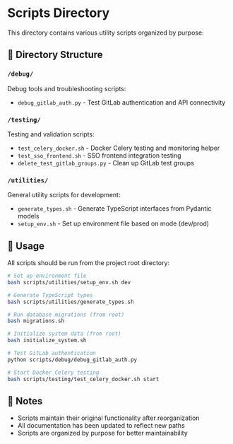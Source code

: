 # Scripts Directory

This directory contains various utility scripts organized by purpose:

## 📁 Directory Structure

### `/debug/`
Debug tools and troubleshooting scripts:
- `debug_gitlab_auth.py` - Test GitLab authentication and API connectivity

### `/testing/`
Testing and validation scripts:
- `test_celery_docker.sh` - Docker Celery testing and monitoring helper
- `test_sso_frontend.sh` - SSO frontend integration testing
- `delete_test_gitlab_groups.py` - Clean up GitLab test groups

### `/utilities/`
General utility scripts for development:
- `generate_types.sh` - Generate TypeScript interfaces from Pydantic models
- `setup_env.sh` - Set up environment file based on mode (dev/prod)

## 🚀 Usage

All scripts should be run from the project root directory:

```bash
# Set up environment file
bash scripts/utilities/setup_env.sh dev

# Generate TypeScript types
bash scripts/utilities/generate_types.sh

# Run database migrations (from root)
bash migrations.sh

# Initialize system data (from root)
bash initialize_system.sh

# Test GitLab authentication
python scripts/debug/debug_gitlab_auth.py

# Start Docker Celery testing
bash scripts/testing/test_celery_docker.sh start
```

## 📝 Notes

- Scripts maintain their original functionality after reorganization
- All documentation has been updated to reflect new paths
- Scripts are organized by purpose for better maintainability